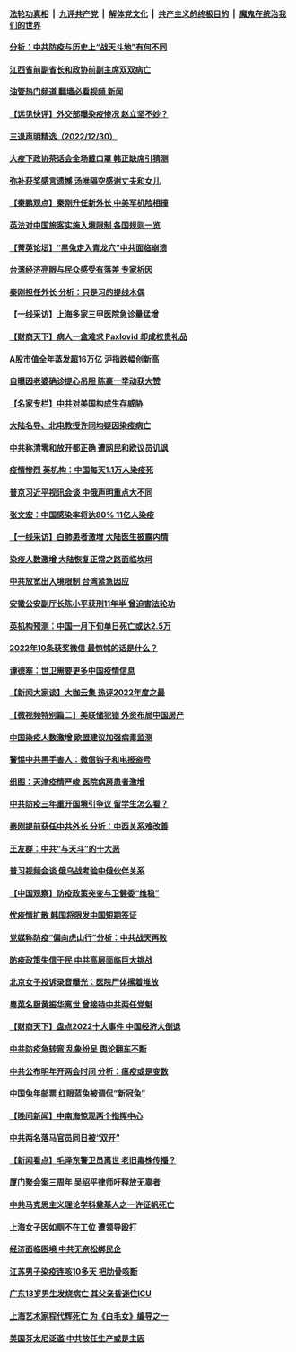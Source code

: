 ####  [法轮功真相](../../../../basic/blob/master/README.md?t=12311212) &nbsp;|&nbsp; [九评共产党](../../../../9ping.md/blob/master/README.md?t=12311212) &nbsp;|&nbsp; [解体党文化](../../../../jtdwh.md/blob/master/README.md?t=12311212)  &nbsp;|&nbsp; [共产主义的终极目的](../../../../gczydzjmd.md/blob/master/README.md?t=12311212) &nbsp;|&nbsp; [魔鬼在统治我们的世界](../../../../mgztzwmdsj.md/blob/master/README.md?t=12311212) 

#### [分析：中共防疫与历史上“战天斗地”有何不同](../pages/nsc413/n13895470.md?t=12311212) 

#### [江西省前副省长和政协前副主席双双病亡](../pages/nsc413/n13895855.md?t=12311212) 

#### [油管热门频道 翻墙必看视频 新闻](http://129.146.143.75:81/youtube.html?12311212)

#### [【远见快评】外交部曝染疫惨况 赵立坚不妙？](../pages/nsc413/n13895840.md?t=12311212) 

#### [三退声明精选（2022/12/30）](../pages/nsc413/n13895871.md?t=12311212) 

#### [大疫下政协茶话会全场戴口罩 韩正缺席引猜测](../pages/nsc413/n13895824.md?t=12311212) 

#### [弥补获奖感言遗憾 汤唯隔空感谢丈夫和女儿](../pages/nsc413/n13895784.md?t=12311212) 

#### [【秦鹏观点】秦刚升任新外长 中美军机险相撞](../pages/nsc413/n13895719.md?t=12311212) 

#### [英法对中国旅客实施入境限制 各国规则一览](../pages/nsc413/n13895639.md?t=12311212) 

#### [【菁英论坛】“黑兔走入青龙穴”中共面临崩溃](../pages/nsc413/n13895575.md?t=12311212) 

#### [台湾经济亮眼与民众感受有落差 专家析因](../pages/nsc413/n13895379.md?t=12311212) 

#### [秦刚担任外长 分析：只是习的提线木偶](../pages/nsc413/n13895637.md?t=12311212) 

#### [【一线采访】上海多家三甲医院急诊量猛增](../pages/nsc413/n13895499.md?t=12311212) 

#### [【财商天下】病人一盒难求 Paxlovid 却成权贵礼品](../pages/nsc413/n13895617.md?t=12311212) 

#### [A股市值全年蒸发超16万亿 沪指跌幅创新高](../pages/nsc413/n13895640.md?t=12311212) 

#### [自曝因老婆确诊提心吊胆 陈豪一举动获大赞](../pages/nsc413/n13895631.md?t=12311212) 

#### [【名家专栏】中共对美国构成生存威胁](../pages/nsc413/n13894391.md?t=12311212) 

#### [大陆名导、北电教授许同均疑因染疫病亡](../pages/nsc413/n13895588.md?t=12311212) 

#### [中共称清零和放开都正确 遭网民和欧议员讥讽](../pages/nsc413/n13895612.md?t=12311212) 

#### [疫情惨烈 英机构：中国每天1.1万人染疫死](../pages/nsc413/n13895628.md?t=12311212) 

#### [普京习近平视讯会谈 中俄声明重点大不同](../pages/nsc413/n13895586.md?t=12311212) 

#### [张文宏：中国感染率将达80% 11亿人染疫](../pages/nsc413/n13895619.md?t=12311212) 

#### [【一线采访】白肺患者激增 大陆医生披露内情](../pages/nsc413/n13895294.md?t=12311212) 

#### [染疫人数激增 大陆恢复正常之路面临坎坷](../pages/nsc413/n13895526.md?t=12311212) 

#### [中共放宽出入境限制 台湾紧急因应](../pages/nsc413/n13895554.md?t=12311212) 

#### [安徽公安副厅长陈小平获刑11年半 曾迫害法轮功](../pages/nsc413/n13895527.md?t=12311212) 

#### [英机构预测：中国一月下旬单日死亡或达2.5万](../pages/nsc413/n13895269.md?t=12311212) 

#### [2022年10条获奖微信 最惊怵的话是什么？](../pages/nsc413/n13895524.md?t=12311212) 

#### [谭德塞：世卫需要更多中国疫情信息](../pages/nsc413/n13895551.md?t=12311212) 

#### [【新闻大家谈】大咖云集 热评2022年度之最](../pages/nsc413/n13895469.md?t=12311212) 

#### [【微视频特别篇二】美联储犯错 外资布局中国房产](../pages/nsc413/n13895476.md?t=12311212) 

#### [中国染疫人数激增 欧盟建议加强病毒监测](../pages/nsc413/n13895491.md?t=12311212) 

#### [警惕中共黑手害人：微信钩子和电报盗号](../pages/nsc413/n13894975.md?t=12311212) 

#### [组图：天津疫情严峻 医院病房患者激增](../pages/nsc413/n13895146.md?t=12311212) 

#### [中共防疫三年重开国境引争议 留学生怎么看？](../pages/nsc413/n13895442.md?t=12311212) 

#### [秦刚提前获任中共外长 分析：中西关系难改善](../pages/nsc413/n13895440.md?t=12311212) 

#### [王友群：中共“与天斗”的十大恶](../pages/nsc413/n13895040.md?t=12311212) 

#### [普习视频会谈 俄乌战考验中俄伙伴关系](../pages/nsc413/n13895357.md?t=12311212) 

#### [【中国观察】防疫政策突变与卫健委“维稳”](../pages/nsc413/n13895108.md?t=12311212) 

#### [忧疫情扩散 韩国将限发中国短期签证](../pages/nsc413/n13895245.md?t=12311212) 

#### [党媒称防疫“偏向虎山行”分析：中共战天再败](../pages/nsc413/n13894577.md?t=12311212) 

#### [防疫政策失信于民 中共高层面临巨大挑战](../pages/nsc413/n13894627.md?t=12311212) 

#### [北京女子投诉录音曝光：医院尸体摞着堆放](../pages/nsc413/n13895124.md?t=12311212) 

#### [粤菜名厨黄振华离世 曾接待中共两任党魁](../pages/nsc413/n13895159.md?t=12311212) 

#### [【财商天下】盘点2022十大事件 中国经济大倒退](../pages/nsc413/n13895368.md?t=12311212) 

#### [中共防疫急转弯 乱象纷呈 舆论翻车不断](../pages/nsc413/n13894280.md?t=12311212) 

#### [中共公布明年开两会时间 分析：瘟疫或是变数](../pages/nsc413/n13895278.md?t=12311212) 

#### [中国兔年邮票 红眼蓝兔被调侃“新冠兔”](../pages/nsc413/n13895258.md?t=12311212) 

#### [【晚间新闻】中南海惊现两个指挥中心](../pages/nsc413/n13895248.md?t=12311212) 


#### [中共两名落马官员同日被“双开”](../pages/nsc413/n13895246.md?t=12311212) 

#### [【新闻看点】毛泽东警卫员离世 老旧毒株传播？](../pages/nsc413/n13894728.md?t=12311212) 

#### [厦门聚会案三周年 吴绍平律师吁释放无辜者](../pages/nsc413/n13895064.md?t=12311212) 


#### [中共马克思主义理论学科奠基人之一许征帆死亡](../pages/nsc413/n13894970.md?t=12311212) 

#### [上海女子因如厕不在工位 遭领导殴打](../pages/nsc413/n13895226.md?t=12311212) 

#### [经济面临困境 中共无奈松绑民企](../pages/nsc413/n13894634.md?t=12311212) 

#### [江苏男子染疫连咳10多天 把肋骨咳断](../pages/nsc413/n13895149.md?t=12311212) 

#### [广东13岁男生发烧病亡 其父亲昏迷住ICU](../pages/nsc413/n13894962.md?t=12311212) 

#### [上海艺术家程代辉死亡 为《白毛女》编导之一](../pages/nsc413/n13894840.md?t=12311212) 

#### [美国芬太尼泛滥 中共放任生产或是主因](../pages/nsc413/n13894587.md?t=12311212) 

<img src='http://gfw-breaker.win/goodnews/indexes/nsc413.md' width='0px' height='0px'/>
